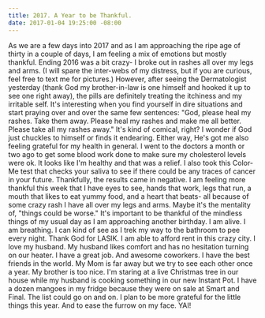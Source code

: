 ```yaml
---
title: 2017. A Year to be Thankful.
date: 2017-01-04 19:25:00 -08:00
---
```


As we are a few days into 2017 and as I am approaching the ripe age of thirty in a couple of days, I am feeling a mix of emotions but mostly thankful. Ending 2016 was a bit crazy- I broke out in rashes all over my legs and arms. (I will spare the inter-webs of my distress, but if you are curious, feel free to text me for pictures.) However, after seeing the Dermatologist yesterday (thank God my brother-in-law is one himself and hooked it up to see one right away), the pills are definitely treating the itchiness and my irritable self. It's interesting when you find yourself in dire situations and start praying over and over the same few sentences: "God, please heal my rashes. Take them away. Please heal my rashes and make me all better. Please take all my rashes away." It's kind of comical, right? I wonder if God just chuckles to himself or finds it endearing. Either way, He's got me also feeling grateful for my health in general. 
I went to the doctors a month or two ago to get some blood work done to make sure my cholesterol levels were ok. It looks like I'm healthy and that was a relief. I also took this Color-Me test that checks your saliva to see if there could be any traces of cancer in your future. Thankfully, the results came in negative. I am feeling more thankful this week that I have eyes to see, hands that work, legs that run, a mouth that likes to eat yummy food, and a heart that beats- all because of some crazy rash I have all over my legs and arms. Maybe it's the mentality of, "things could be worse." 
It's important to be thankful of the mindless things of my usual day as I am approaching another birthday. I am alive. I am breathing. I can kind of see as I trek my way to the bathroom to pee every night. Thank God for LASIK. I am able to afford rent in this crazy city. I love my husband. My husband likes comfort and has no hesitation turning on our heater. I have a great job. And awesome coworkers. I have the best friends in the world. My Mom is far away but we try to see each other once a year. My brother is too nice. I'm staring at a live Christmas tree in our house while my husband is cooking something in our new Instant Pot. I have a dozen mangoes in my fridge because they were on sale at Smart and Final. The list could go on and on. I plan to be more grateful for the little things this year. And to ease the furrow on my face. YAI!
